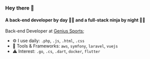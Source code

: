 ### Hey there 👋

#### A back-end developer by day 👨‍💻 and a full-stack ninja by night 🥷🏼

Back-end Developer at [Genius Sports](https://www.geniussports.com/);<br>

- ⚙️ I use daily: `.php`, `.js`, `.html`, `.css`
- 🧰 Tools & Frameworks: `aws`, `symfony`, `laravel`, `vuejs`
- ⚠️ Interest:  `.go`, `.cs`, `.dart`, `docker`, `flutter`
